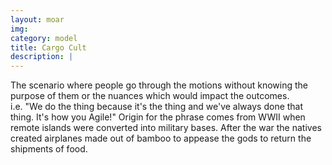 ```yaml
---
layout: moar
img:
category: model
title: Cargo Cult
description: |
---
```

The scenario where people go through the motions without knowing the purpose of them or the nuances which would impact the outcomes.  
i.e. "We do the thing because it's the thing and we've always done that thing.  It's how you Agile!"
Origin for the phrase comes from WWII when remote islands were converted into military bases.  After the war the natives created airplanes made out of bamboo to appease the gods to return the shipments of food.